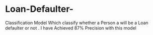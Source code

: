 # Loan-Defaulter-

Classification Model Which classify whether a Person a will be a Loan defaulter or not . I have Achieved 87% Precision with this model
